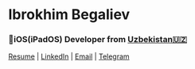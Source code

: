# Ibrokhim Begaliev


### iOS(iPadOS) Developer  from  [Uzbekistan🇺🇿](https://en.wikipedia.org/wiki/Uzbekistan)

[Resume](https://github.com/ibegaliev/AboutMySelf) |
[LinkedIn](https://www.linkedin.com/in/ibegaliev/) |
[Email](mailto:ibrohimbek2048@gmail.com) |
[Telegram](https://t.me/ibegalievblogi)
